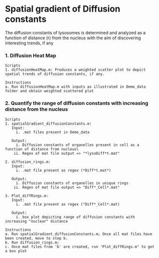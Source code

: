 # Spatial gradient of Diffusion constants
The diffusion constants of lysosomes is determined and analyzed as a function of distance (r) from the nucleus with the aim of discovering interesting trends, if any

### 1. Diffusion Heat Map
```
Scripts
1. diffusionHeatMap.m: Produces a weighted scatter plot to depict spatial trends of diffusion constants, if any.

Instructions
a. Run diffusionHeatMap.m with inputs as illustrated in Demo_data folder and obtain weighted scattered plot
```

### 2. Quantify the range of diffusion constants with increasing distance from the nucleus
```
Scripts
1. spatialGradient_diffusionConstants.m: 
   Input: 
     i. .mat files present in Demo_data
   
   Output:
     i. Diffusion constants of organelles present in cell as a function of distance from nucleus\
    ii. Regex of mat file output => "*lysoDiff*t.mat"

2. diffusion_rings.m: 
   Input:
     i. .mat file present as regex (*Diff*t.mat*)

   Output:
     i. Diffusion constants of organelles in unique rings 
    ii. Regex of mat file output => "Diff*_Cell*.mat"

3. Plot_diffRings.m: 
   Input:
     i. .mat file present as regex ("Diff*_Cell*.mat)
    
   Output:
     i. box plot depicting range of diffusion constants with increasing "nuclear" distance

Instructions
a. Run spatialGradient_diffusionConstants.m; Once all mat files have been created, move to step b.
b. Run diffusion_rings.m; 
c. Once mat files from 'b' are created, run 'Plot_diffRings.m" to get a box plot
```

